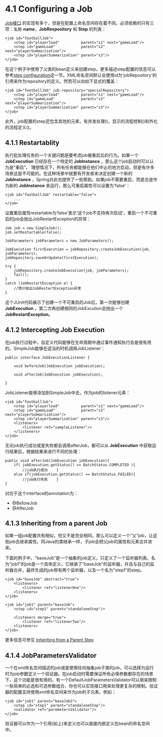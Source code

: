 # 4.1 Configuring a Job

 [Job接口](http://docs.spring.io/spring-batch/trunk/reference/html/configureJob.html) 的实现有多个，但是在配置上命名空间存在着不同。必须依赖的只有三项：名称 **name**，**JobRespository** 和 **Step** 的列表：

	<job id="footballJob">
	    <step id="playerload"          parent="s1" next="gameLoad"/>
	    <step id="gameLoad"            parent="s2" next="playerSummarization"/>
	    <step id="playerSummarization" parent="s3"/>
	</job>

在这个例子中使用了父类的bean定义来创建step，更多描述step配置的信息可以参考[step configuration](http://docs.spring.io/spring-batch/trunk/reference/html/configureStep.html)这一节。XML命名空间默认会使用id为'jobRepository'的引用来作为repository的定义。然而可以向如下显式的覆盖：

	<job id="footballJob" job-repository="specialRepository">
	    <step id="playerload"          parent="s1" next="gameLoad"/>
	    <step id="gameLoad"            parent="s3" next="playerSummarization"/>
	    <step id="playerSummarization" parent="s3"/>
	</job>

此外，job配置的step还包含其他的元素，有并发处理(<split/>)，显示的流程控制(<decision/>)和外化的流程定义(<flow/>)。

## 4.1.1 Restartablity ##

执行批处理任务的一个关键问题是要考虑job被重启后的行为。如果一个 **JobExecution** 已经存在一个特定的 **JobInstance** ，那么这个job启动时可以认为是“重启”。 理想情况下，所有任务都能够在他们中止的地方启动，但是有许多场景这是不可能的。在这种场景中就要有开发者来决定创建一个新的 **JobInstance** ，Spring对此也提供了一些帮助。如果job不需要重启，而是总是作为新的 **JobInstance** 来运行，那么可重启属性可以设置为'false'：

	<job id="footballJob" restartable="false">
	    ...
	</job>

设置重启属性restartable为‘false’表示‘这个job不支持再次启动’，重启一个不可重启的job会抛出JobRestartException的异常：

	Job job = new SimpleJob();
	job.setRestartable(false);
	
	JobParameters jobParameters = new JobParameters();
	
	JobExecution firstExecution = jobRepository.createJobExecution(job, jobParameters);
	jobRepository.saveOrUpdate(firstExecution);
	
	try {
	    jobRepository.createJobExecution(job, jobParameters);
	    fail();
	}
	catch (JobRestartException e) {
	    //预计抛出JobRestartException异常
	}

这个JUnit代码展示了创建一个不可重启的Job后，第一次能够创建 **JobExecution** ，第二次再创建相同的JobExcution会抛出一个 **JobRestartException**。


## 4.1.2 Intercepting Job Execution ##

在job执行过程中，自定义代码能够在生命周期中通过事件通知执行会是很有用的。SimpleJob能够在适当的时机调用JobListener：

	public interface JobExecutionListener {
	
	    void beforeJob(JobExecution jobExecution);
	
	    void afterJob(JobExecution jobExecution);
	
	}

JobListener能够添加到SimpleJob中去，作为job的listener元素：

	<job id="footballJob">
	    <step id="playerload"          parent="s1" next="gameLoad"/>
	    <step id="gameLoad"            parent="s2" next="playerSummarization"/>
	    <step id="playerSummarization" parent="s3"/>
	    <listeners>
	        <listener ref="sampleListener"/>
	    </listeners>
	</job>

无论job执行成功或是失败都会调用afterJob，都可以从 **JobExecution** 中获取运行结果后，根据结果来进行不同的处理：

	public void afterJob(JobExecution jobExecution){
	    if( jobExecution.getStatus() == BatchStatus.COMPLETED ){
	        //job执行成功    }
	    else if(jobExecution.getStatus() == BatchStatus.FAILED){
	        //job执行失败    }
	}

对应于这个interface的annotation为：

- @BeforeJob
- @AfterJob

## 4.1.3 Inheriting from a parent Job ##

如果一组job配置共有相似，但又不是完全相同，那么可以定义一个"父”job，让这些job去继承属性。同Java的类继承一样，子job会把父job的属性和元素合并进来。

下面的例子中，“baseJob”是一个抽象的job定义，只定义了一个监听器列表。名为“job1”的job是一个具体定义，它继承了“baseJob"的监听器，并且与自己的监听器合并，最终生成的job带有两个监听器，以及一个名为”step1“的step。

	<job id="baseJob" abstract="true">
	    <listeners>
	        <listener ref="listenerOne"/>
	    <listeners>
	</job>
	
	<job id="job1" parent="baseJob">
	    <step id="step1" parent="standaloneStep"/>
	
	    <listeners merge="true">
	        <listener ref="listenerTwo"/>
	    <listeners>
	</job>

更多信息可参见 [Inheriting from a Parent Step](http://docs.spring.io/spring-batch/trunk/reference/html/configureStep.html#InheritingFromParentStep)


## 4.1.4 JobParametersValidator ##

一个在xml命名空间描述的job或是使用任何抽象job子类的job，可以选择为运行时为job参数定义一个验证器。在job启动时需要保证所有必填参数都存在的场景下，这个功能是很有用的。有一个DefaultJobParametersValidator可以用来限制一些简单的必选和可选参数组合，你也可以实现接口用来处理更复杂的限制。验证器的配置支持使用xml命名空间来作为job的子元素，例如：

	<job id="job1" parent="baseJob3">
	    <step id="step1" parent="standaloneStep"/>
	    <validator ref="paremetersValidator"/>
	</job>

验证器可以作为一个引用(如上)来定义也可以直接内嵌定义在bean的命名空间中。
